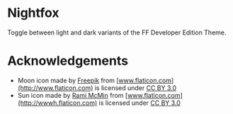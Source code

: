 # Nightfox

Toggle between light and dark variants of the FF Developer Edition Theme.


# Acknowledgements

- Moon icon made by [Freepik](http://www.freepik.com) from
  [www.flaticon.com](http://www.flaticon.com) is licensed under [CC BY
  3.0](http://creativecommons.org/licenses/by/3.0/)
- Sun icon made by [Rami McMin](http://RamiMcM.in) from
  [www.flaticon.com](http://wwwh.flaticon.com) is licensed under [CC BY
  3.0](http://creativecommons.org/licenses/by/3.0/)
